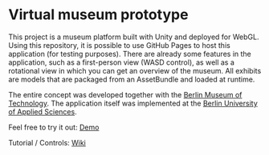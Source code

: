 # Virtual museum prototype
This project is a museum platform built with Unity and deployed for WebGL. Using this repository, it is possible to use GitHub Pages to host this application (for testing purposes). There are already some features in the application, such as a first-person view (WASD control), as well as a rotational view in which you can get an overview of the museum. All exhibits are models that are packaged from an AssetBundle and loaded at runtime.

The entire concept was developed together with the [Berlin Museum of Technology](https://technikmuseum.berlin/). The application itself was implemented at the [Berlin University of Applied Sciences](https://www.htw-berlin.de/).

Feel free to try it out: [Demo](https://rein3ke.github.io/virtual-museum-prototype-website/)

Tutorial / Controls: [Wiki](https://github.com/Rein3ke/virtual-museum-prototype-website/wiki/Controls)
